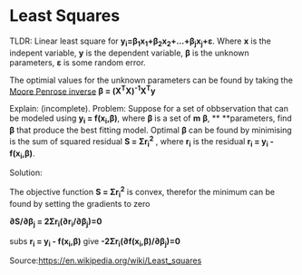 # Least Squares

TLDR:
Linear least square for **y<sub>i</sub>=β<sub>1</sub>x<sub>1</sub>+β<sub>2</sub>x<sub>2</sub>+...+β<sub>j</sub>x<sub>j</sub>+ε**.
Where **x** is the indepent variable, **y** is the dependent variable, **β** is the unknown parameters, **ε** is some random error.

The optimial values for the unknown parameters can be found by taking the [Moore Penrose inverse](https://en.wikipedia.org/wiki/Moore%E2%80%93Penrose_inverse)
**β = (X<sup>T</sup>X)<sup>-1</sup>X<sup>T</sup>y**


Explain: (incomplete).
Problem: 
Suppose for a set of obbservation that can be modeled using **y<sub>i</sub> = f(x<sub>i</sub>,β)**,
where **β** is a set of **m** **β**, ** **parameters,
find **β** that produce the best fitting model.
Optimal **β** can be found by minimising is the sum of squared residual **S = Σr<sub>i</sub><sup>2</sup>** , 
where **r<sub>i</sub>** is the residual **r<sub>i</sub> = y<sub>i</sub> - f(x<sub>i</sub>,β)**.

Solution:

The objective function **S = Σr<sub>i</sub><sup>2</sup>** is convex, 
therefor the minimum can be found by setting the gradients to zero

**∂S/∂β<sub>j</sub> = 2Σr<sub>i</sub>(∂r<sub>i</sub>/∂β<sub>j</sub>)=0**

subs **r<sub>i</sub> = y<sub>i</sub> - f(x<sub>i</sub>,β)** give
**-2Σr<sub>i</sub>(∂f(x<sub>i</sub>,β)/∂β<sub>j</sub>)=0**



Source:https://en.wikipedia.org/wiki/Least_squares
